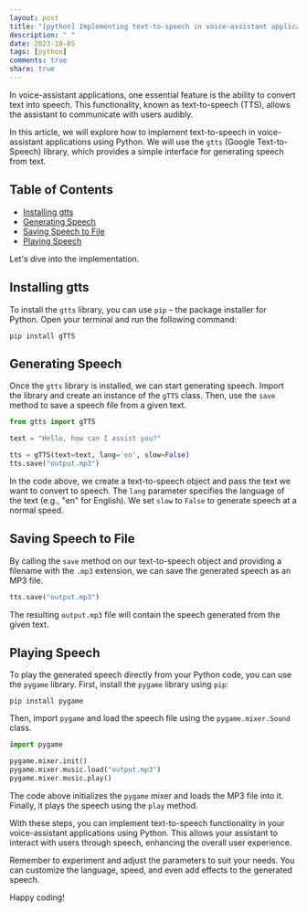 ```yaml
---
layout: post
title: "[python] Implementing text-to-speech in voice-assistant applications with Python"
description: " "
date: 2023-10-05
tags: [python]
comments: true
share: true
---
```


In voice-assistant applications, one essential feature is the ability to convert text into speech. This functionality, known as text-to-speech (TTS), allows the assistant to communicate with users audibly.

In this article, we will explore how to implement text-to-speech in voice-assistant applications using Python. We will use the `gtts` (Google Text-to-Speech) library, which provides a simple interface for generating speech from text.

## Table of Contents
- [Installing gtts](#installing-gtts)
- [Generating Speech](#generating-speech)
- [Saving Speech to File](#saving-speech-to-file)
- [Playing Speech](#playing-speech)

Let's dive into the implementation.

## Installing gtts

To install the `gtts` library, you can use `pip` – the package installer for Python. Open your terminal and run the following command:

```shell
pip install gTTS
```

## Generating Speech

Once the `gtts` library is installed, we can start generating speech. Import the library and create an instance of the `gTTS` class. Then, use the `save` method to save a speech file from a given text.

```python
from gtts import gTTS

text = "Hello, how can I assist you?"

tts = gTTS(text=text, lang='en', slow=False)
tts.save("output.mp3")
```

In the code above, we create a text-to-speech object and pass the text we want to convert to speech. The `lang` parameter specifies the language of the text (e.g., "en" for English). We set `slow` to `False` to generate speech at a normal speed.

## Saving Speech to File

By calling the `save` method on our text-to-speech object and providing a filename with the `.mp3` extension, we can save the generated speech as an MP3 file.

```python
tts.save("output.mp3")
```

The resulting `output.mp3` file will contain the speech generated from the given text.

## Playing Speech

To play the generated speech directly from your Python code, you can use the `pygame` library. First, install the `pygame` library using `pip`:

```shell
pip install pygame
```

Then, import `pygame` and load the speech file using the `pygame.mixer.Sound` class.

```python
import pygame

pygame.mixer.init()
pygame.mixer.music.load("output.mp3")
pygame.mixer.music.play()
```

The code above initializes the `pygame` mixer and loads the MP3 file into it. Finally, it plays the speech using the `play` method.

With these steps, you can implement text-to-speech functionality in your voice-assistant applications using Python. This allows your assistant to interact with users through speech, enhancing the overall user experience.

Remember to experiment and adjust the parameters to suit your needs. You can customize the language, speed, and even add effects to the generated speech.

Happy coding!